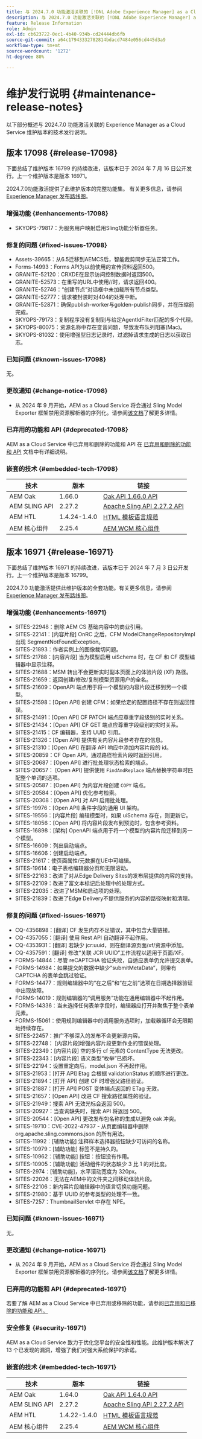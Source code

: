 ```yaml
---
title: 与 2024.7.0 功能激活关联的 [!DNL Adobe Experience Manager] as a Cloud Service 的维护发行说明。
description: 与 2024.7.0 功能激活关联的 [!DNL Adobe Experience Manager] as a Cloud Service 的维护发行说明。
feature: Release Information
role: Admin
exl-id: cb623722-0ec1-4b40-934b-cd24444db6fb
source-git-commit: a64c17943332782814bdacd7484e056cd445d3a9
workflow-type: tm+mt
source-wordcount: '1272'
ht-degree: 80%

---
```


# 维护发行说明 {#maintenance-release-notes}

以下部分概述与 2024.7.0 功能激活关联的 Experience Manager as a Cloud Service 维护版本的技术发行说明。

## 版本 17098 {#release-17098}

下面总结了维护版本 16799 的持续改进，该版本已于 2024 年 7 月 16 日公开发行。上一个维护版本是版本 16971。

2024.7.0功能激活提供了此维护版本的完整功能集。 有关更多信息，请参阅[&#x200B; Experience Manager 发布路线图](https://experienceleague.adobe.com/zh-hans/docs/experience-manager-release-information/aem-release-updates/update-releases-roadmap)。

### 增强功能 {#enhancements-17098}

* SKYOPS-79817：为服务用户映射启用Sling功能分析器任务。

### 修复的问题 {#fixed-issues-17098}

* Assets-39665：从6.5迁移到AEMCS后，智能裁剪同步无法正常工作。
* Forms-14993：Forms API为以前使用的宣传资料返回500。
* GRANITE-52120：CRXDE在显示访问控制数据时返回500。
* GRANITE-52573：在重写的URL中使用//时，请求返回400。
* GRANITE-52746：“创建节点”对话框中未加载所有节点类型。
* GRANITE-52777：请求被封装时对404的处理中断。
* GRANITE-52871：确保publish-worker与golden-publish同步，并在压缩前完成。
* SKYOPS-79173：复制程序没有复制到与给定AgentIdFilter匹配的多个代理。
* SKYOPS-80075：资源名称中存在变音问题，导致发布队列阻塞(Mac)。
* SKYOPS-81032：使用增强型日志记录时，过滤掉请求生成的日志以获取日志。

### 已知问题 {#known-issues-17098}

无。

### 更改通知 {#change-notice-17098}

* 从 2024 年 9 月开始，AEM as a Cloud Service 将会通过 Sling Model Exporter 框架禁用资源解析器的序列化。请参阅[该文档](/help/implementing/developing/disallow-resourceresolver-serialization.md)了解更多详情。

### 已弃用的功能和 API {#deprecated-17098}

AEM as a Cloud Service 中已弃用和删除的功能和 API 在 [已弃用和删除的功能和 API](/help/release-notes/deprecated-removed-features.md) 文档中有详细说明。

### 嵌套的技术 {#embedded-tech-17098}

| 技术 | 版本 | 链接 |
|---|---|---|
| AEM Oak | 1.66.0 | [Oak API 1.66.0 API](https://www.javadoc.io/doc/org.apache.jackrabbit/oak-api/1.66.0/index.html) |
| AEM SLING API | 2.27.2 | [Apache Sling API 2.27.2 API](https://www.javadoc.io/doc/org.apache.sling/org.apache.sling.api/2.27.2/index.html) |
| AEM HTL | 1.4.24-1.4.0 | [HTML 模板语言规范](https://github.com/adobe/htl-spec) |
| AEM 核心组件 | 2.25.4 | [AEM WCM 核心组件](https://github.com/adobe/aem-core-wcm-components) |

## 版本 16971 {#release-16971}

下面总结了维护版本 16971 的持续改进，该版本已于 2024 年 7 月 3 日公开发行。上一个维护版本是版本 16799。

2024.7.0 功能激活提供此维护版本的全套功能。有关更多信息，请参阅[&#x200B; Experience Manager 发布路线图](https://experienceleague.adobe.com/zh-hans/docs/experience-manager-release-information/aem-release-updates/update-releases-roadmap)。

### 增强功能 {#enhancements-16971}

* SITES-22948：删除 AEM CS 基础内容中的商业引用。
* SITES-22141：[内容片段] OnRC 之后，CFM ModelChangeRepositoryImpl 出现 SegmentNotFoundException。
* SITES-21893：作者实例上的图像裁切问题。
* SITES-21788：[内容片段] 当为模型启用 uiSchema 时，在 CF 和 CF 模型编辑器中显示注释。
* SITES-21688：MSM 转出不会更新实时副本页面上的体验片段 (XF) 路径。
* SITES-21659：返回创建/修改/复制模型资源用户的全名。
* SITES-21609：OpenAPI 端点用于将一个模型的内容片段迁移到另一个模型。
* SITES-21598：[Open API] 创建 CFM：如果给定的配置路径不存在则返回错误。
* SITES-21491：[Open API] CF PATCH 端点应尊重字段级别的实时关系。
* SITES-21434：[Open API] CF GET 端点应尊重字段级别的实时关系。
* SITES-21415：CF 编辑器，支持 UUID 引用。
* SITES-21326：[Open API] 提供有关内容片段参考存在的信息。
* SITES-21310：[Open API] 在翻译 API 响应中添加内容片段的 id。
* SITES-20859：CF Open API，通过路径检索片段时返回引用。
* SITES-20687：[Open API] 进行批处理状态检索的端点。
* SITES-20657： [Open API] 提供使用 `FindAndReplace` 端点替换字符串时匹配整个单词的选项。
* SITES-20587：[Open API] 为内容片段创建 `COPY` 端点。
* SITES-20584：[Open API] 优化参考检索。
* SITES-20308：[Open API] 对 API 启用批处理。
* SITES-19976：[Open API] 条件字段的通用 UI 架构。
* SITES-19556：[内容片段] 编辑模型时，如果 uiSchema 存在，则更新它。
* SITES-18056：[Open API] 将内容片段发布到预览时，包含参考资料。
* SITES-16898：[架构] OpenAPI 端点用于将一个模型的内容片段迁移到另一个模型。
* SITES-16609：列出启动端点。
* SITES-16606：创建启动端点。
* SITES-21617：使页面属性/元数据在UE中可编辑。
* SITES-19614：电子表格编辑器分页和无限滚动。
* SITES-22163：改进了对从Edge Delivery Sites的发布层提供的内容的支持。
* SITES-22109：改进了富文本标记后处理中的处理方式。
* SITES-22035：改进了MSM和启动项的处理。
* SITES-21839：改进了Edge Delivery不提供服务的内容的路径映射和清理。

### 修复的问题 {#fixed-issues-16971}

* CQ-4356898：[翻译] CF 发生内存不足错误，其中包含大量链接。
* CQ-4357055：[翻译] 使用 Rest API 自动翻译不起作用。
* CQ-4353931：[翻译] 若缺少 jcr:uuid，则在翻译源页面/xf/资源中添加。
* CQ-4357591：[翻译] 修改“关联 JCR:UUID”工作流程以适用于页面/XF。
* FORMS-14844：尽管 reCAPTCHA 验证失败，自适应表单仍允许提交表单。
* FORMS-14984：如果提交的数据中缺少“submitMetaData”，则带有 CAPTCHA 的表单会跳过验证。
* FORMS-14477：规则编辑器中的“在之后”和“在之前”选项在日期选择器验证中出现故障。
* FORMS-14019：规则编辑器的“调用服务”功能在通用编辑器中不起作用。
* FORMS-14336：当未选择任何表单字段时，编辑器应打开并聚焦于整个表单元素。
* FORMS-15061：使用规则编辑器中的调用服务选项时，加载器循环会无限期地持续存在。
* SITES-22457：推广不够深入的发布不会更新源内容。
* SITES-22748： [内容片段]增强内容片段更新作业的错误处理。
* SITES-22349：[内容片段] 空的多行 cf 元素的 ContentType 无法更改。
* SITES-22343：[内容片段] 语义类型“枚举”已损坏。
* SITES-22194：设置重定向后，model.json 不再起作用。
* SITES-21953：[打开 API] Etag 会根据 validationStatus 的顺序进行更改。
* SITES-21894：[打开 API] 创建 CF 时增强父路径验证。
* SITES-21887：[打开 API] POST 变体端点返回的 ETag 无效。
* SITES-21657：[Open API] 改进 CF 搜索路径属性的验证。
* SITES-21949：搜索 API 无效光标会返回 500。
* SITES-20927：当查询缺失时，搜索 API 将返回 500。
* SITES-20544：[Open API] 更改发布包名称的生成以避免 oak 冲突。
* SITES-19710：CVE-2022-47937 - 从页面编辑器中删除 org.apache.sling.commons.json 的所有用法。
* SITES-11992：[辅助功能] 注释样本选择器按钮缺少可访问的名称。
* SITES-10979：[辅助功能] 标签不是持久的。
* SITES-10962：[辅助功能] 按钮：按钮没有作用。
* SITES-10905：[辅助功能] 活动组件的状态缺少 3 比 1 的对比度。
* SITES-2974：[辅助功能]，水平滚动宽度为 320px。
* SITES-22026：无法在AEM中的文件夹之间移动体验片段。
* SITES-22106：新内容片段编辑器中的语言切换功能问题。
* SITES-21980：基于 UUID 的参考类型的处理不一致。
* SITES-7257：ThumbnailServlet 中存在 NPE。

### 已知问题 {#known-issues-16971}

无。

### 更改通知 {#change-notice-16971}

* 从 2024 年 9 月开始，AEM as a Cloud Service 将会通过 Sling Model Exporter 框架禁用资源解析器的序列化。请参阅[该文档](/help/implementing/developing/disallow-resourceresolver-serialization.md)了解更多详情。

### 已弃用的功能和 API {#deprecated-16971}

若要了解 AEM as a Cloud Service 中已弃用或移除的功能，请参阅[已弃用和已移除的功能和 API。](/help/release-notes/deprecated-removed-features.md)

### 安全修复 {#security-16971}

AEM as a Cloud Service 致力于优化您平台的安全性和性能。此维护版本解决了 13 个已发现的漏洞，增强了我们对强大系统保护的承诺。

### 嵌套的技术 {#embedded-tech-16971}

| 技术 | 版本 | 链接 |
|---|---|---|
| AEM Oak | 1.64.0 | [Oak API 1.64.0 API](https://www.javadoc.io/doc/org.apache.jackrabbit/oak-api/1.64.0/index.html) |
| AEM SLING API | 2.27.2 | [Apache Sling API 2.27.2 API](https://www.javadoc.io/doc/org.apache.sling/org.apache.sling.api/2.27.2/index.html) |
| AEM HTL | 1.4.22-1.4.0 | [HTML 模板语言规范](https://github.com/adobe/htl-spec) |
| AEM 核心组件 | 2.25.4 | [AEM WCM 核心组件](https://github.com/adobe/aem-core-wcm-components) |
